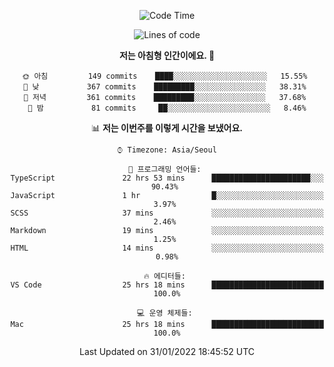 <div align='center'>
 
<!--START_SECTION:waka-->
![Code Time](http://img.shields.io/badge/Code%20Time-1%2C148%20hrs%206%20mins-blue)

![Lines of code](https://img.shields.io/badge/%EC%A0%80%EB%8A%94%20%EC%97%AC%ED%83%9C%EA%B9%8C%EC%A7%80%20-59%20Thousand%20%EC%A4%84%EC%9D%98%20%EC%BD%94%EB%93%9C%EB%A5%BC%20%EC%9E%91%EC%84%B1%ED%96%88%EC%96%B4%EC%9A%94.-blue)

**저는 아침형 인간이에요. 🐤** 

```text
🌞 아침         149 commits    ████░░░░░░░░░░░░░░░░░░░░░   15.55% 
🌆 낮　         367 commits    █████████░░░░░░░░░░░░░░░░   38.31% 
🌃 저녁         361 commits    █████████░░░░░░░░░░░░░░░░   37.68% 
🌙 밤　         81 commits     ██░░░░░░░░░░░░░░░░░░░░░░░   8.46%

```


📊 **저는 이번주를 이렇게 시간을 보냈어요.** 

```text
⌚︎ Timezone: Asia/Seoul

💬 프로그래밍 언어들: 
TypeScript               22 hrs 53 mins      ██████████████████████░░░   90.43% 
JavaScript               1 hr                █░░░░░░░░░░░░░░░░░░░░░░░░   3.97% 
SCSS                     37 mins             ░░░░░░░░░░░░░░░░░░░░░░░░░   2.46% 
Markdown                 19 mins             ░░░░░░░░░░░░░░░░░░░░░░░░░   1.25% 
HTML                     14 mins             ░░░░░░░░░░░░░░░░░░░░░░░░░   0.98%

🔥 에디터들: 
VS Code                  25 hrs 18 mins      █████████████████████████   100.0%

💻 운영 체제들: 
Mac                      25 hrs 18 mins      █████████████████████████   100.0%

```


 Last Updated on 31/01/2022 18:45:52 UTC
<!--END_SECTION:waka-->
 </div>
<!---
Emewjin/Emewjin is a ✨ special ✨ repository because its `README.md` (this file) appears on your GitHub profile.
You can click the Preview link to take a look at your changes.
--->

